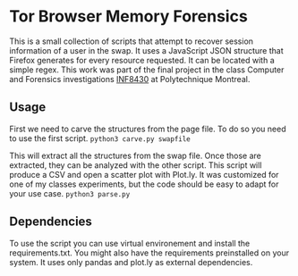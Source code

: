 # Tor Browser Memory Forensics
This is a small collection of scripts that attempt to recover session information of a user in the swap. It uses a 
JavaScript JSON structure that Firefox generates for every resource requested. It can be located with a simple regex.
This work was part of the final project in the class Computer and Forensics investigations 
[INF8430](https://www.polymtl.ca/programmes/cours/investigation-numerique-en-informatique) at Polytechnique Montreal.

## Usage
First we need to carve the structures from the page file. To do so you need to use the first script.
`python3 carve.py swapfile`

This will extract all the structures from the swap file. Once those are extracted, they can be analyzed with the other
script. This script will produce a CSV and open a scatter plot with Plot.ly. It was customized for one of my classes
experiments, but the code should be easy to adapt for your use case.
`python3 parse.py`

## Dependencies
To use the script you can use virtual environement and install the requirements.txt. You might also have the
requirements preinstalled on your system. It uses only pandas and plot.ly as external dependencies.